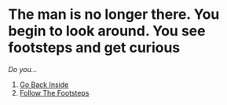# The man is no longer there. You begin to look around. You see footsteps and get curious 

_Do you..._  

1. [Go Back Inside](man-enters.md)
2. [Follow The Footsteps](firstending.md)